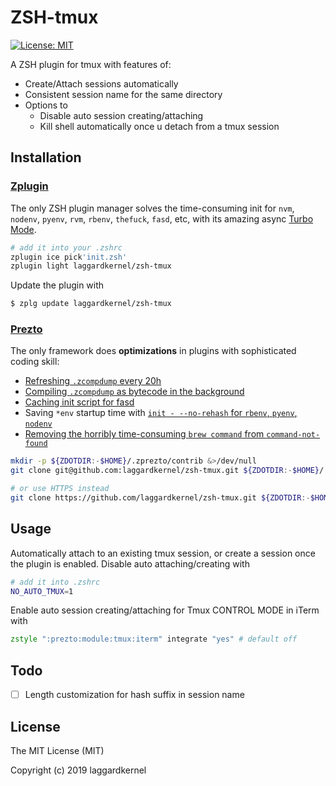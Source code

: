 # ZSH-tmux

[![License: MIT](https://img.shields.io/badge/License-MIT-blue.svg)](https://opensource.org/licenses/MIT)

A ZSH plugin for tmux with features of:
- Create/Attach sessions automatically
- Consistent session name for the same directory
- Options to
    - Disable auto session creating/attaching
    - Kill shell automatically once u detach from a tmux session

## Installation

### [Zplugin](https://github.com/zdharma/zplugin)

The only ZSH plugin manager solves the time-consuming init for `nvm`, `nodenv`, `pyenv`, `rvm`, `rbenv`, `thefuck`, `fasd`, etc, with its amazing async [Turbo Mode](https://github.com/zdharma/zplugin#turbo-mode-zsh--53).

```zsh
# add it into your .zshrc
zplugin ice pick'init.zsh'
zplugin light laggardkernel/zsh-tmux
```

Update the plugin with

```zsh
$ zplg update laggardkernel/zsh-tmux
```

### [Prezto](https://github.com/sorin-ionescu/prezto)

The only framework does **optimizations** in plugins with sophisticated coding skill:
- [Refreshing `.zcompdump` every 20h](https://github.com/sorin-ionescu/prezto/blob/4abbc5572149baa6a5e7e38393a4b2006f01024f/modules/completion/init.zsh#L31-L41)
- [Compiling `.zcompdump` as bytecode in the background](https://github.com/sorin-ionescu/prezto/blob/4abbc5572149baa6a5e7e38393a4b2006f01024f/runcoms/zlogin#L9-L15)
- [Caching init script for fasd](https://github.com/sorin-ionescu/prezto/blob/4abbc5572149baa6a5e7e38393a4b2006f01024f/modules/fasd/init.zsh#L22-L36)
- Saving `*env` startup time with [`init - --no-rehash` for `rbenv`, `pyenv`, `nodenv`](https://github.com/sorin-ionescu/prezto/blob/4abbc5572149baa6a5e7e38393a4b2006f01024f/modules/python/init.zsh#L22)
- [Removing the horribly time-consuming `brew command` from `command-not-found`](https://github.com/sorin-ionescu/prezto/blob/4abbc5572149baa6a5e7e38393a4b2006f01024f/modules/command-not-found/init.zsh)

```zsh
mkdir -p ${ZDOTDIR:-$HOME}/.zprezto/contrib &>/dev/null
git clone git@github.com:laggardkernel/zsh-tmux.git ${ZDOTDIR:-$HOME}/.zprezto/contrib/zsh-tmux

# or use HTTPS instead
git clone https://github.com/laggardkernel/zsh-tmux.git ${ZDOTDIR:-$HOME}/.zprezto/contrib/zsh-tmux
```

## Usage
Automatically attach to an existing tmux session, or create a session once the plugin is enabled. Disable auto attaching/creating with

```zsh
# add it into .zshrc
NO_AUTO_TMUX=1
```

Enable auto session creating/attaching for Tmux CONTROL MODE in iTerm with

```zsh
zstyle ":prezto:module:tmux:iterm" integrate "yes" # default off
```

## Todo

- [ ] Length customization for hash suffix in session name

## License

The MIT License (MIT)

Copyright (c) 2019 laggardkernel